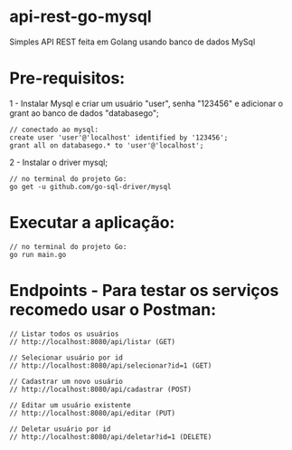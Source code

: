 # api-rest-go-mysql
Simples API REST feita em Golang usando banco de dados MySql

# Pre-requisitos:

1 - Instalar Mysql e criar um usuário "user", senha "123456" e adicionar o grant ao banco de dados "databasego";

	// conectado ao mysql:
	create user 'user'@'localhost' identified by '123456';
	grant all on databasego.* to 'user'@'localhost';

2 - Instalar o driver mysql;

	// no terminal do projeto Go:
	go get -u github.com/go-sql-driver/mysql
	
# Executar a aplicação:

	// no terminal do projeto Go:
	go run main.go
	
# Endpoints - Para testar os serviços recomedo usar o Postman:

	// Listar todos os usuários
	// http://localhost:8080/api/listar (GET)
	
	// Selecionar usuário por id
	// http://localhost:8080/api/selecionar?id=1 (GET)

	// Cadastrar um novo usuário
	// http://localhost:8080/api/cadastrar (POST)

	// Editar um usuário existente
	// http://localhost:8080/api/editar (PUT)
	
	// Deletar usuário por id
	// http://localhost:8080/api/deletar?id=1 (DELETE)
